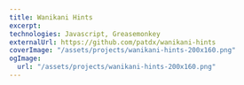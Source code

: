 ```yaml
---
title: Wanikani Hints
excerpt:
technologies: Javascript, Greasemonkey
externalUrl: https://github.com/patdx/wanikani-hints
coverImage: "/assets/projects/wanikani-hints-200x160.png"
ogImage:
  url: "/assets/projects/wanikani-hints-200x160.png"
---
```


